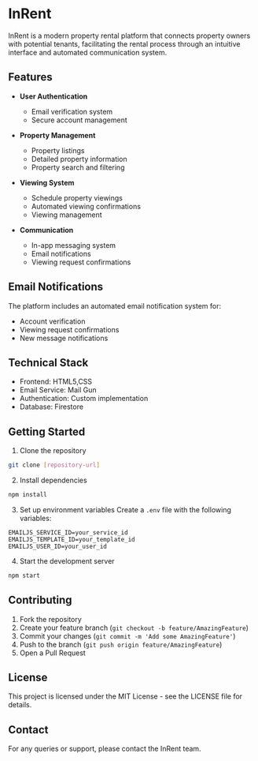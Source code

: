 # InRent

InRent is a modern property rental platform that connects property owners with potential tenants, facilitating the rental process through an intuitive interface and automated communication system.

## Features

- **User Authentication**
  - Email verification system
  - Secure account management

- **Property Management**
  - Property listings
  - Detailed property information
  - Property search and filtering

- **Viewing System**
  - Schedule property viewings
  - Automated viewing confirmations
  - Viewing management

- **Communication**
  - In-app messaging system
  - Email notifications
  - Viewing request confirmations

## Email Notifications

The platform includes an automated email notification system for:
- Account verification
- Viewing request confirmations
- New message notifications

## Technical Stack

- Frontend: HTML5,CSS
- Email Service: Mail Gun
- Authentication: Custom implementation
- Database: Firestore 

## Getting Started

1. Clone the repository
```bash
git clone [repository-url]
```

2. Install dependencies
```bash
npm install
```

3. Set up environment variables
Create a `.env` file with the following variables:
```
EMAILJS_SERVICE_ID=your_service_id
EMAILJS_TEMPLATE_ID=your_template_id
EMAILJS_USER_ID=your_user_id
```

4. Start the development server
```bash
npm start
```

## Contributing

1. Fork the repository
2. Create your feature branch (`git checkout -b feature/AmazingFeature`)
3. Commit your changes (`git commit -m 'Add some AmazingFeature'`)
4. Push to the branch (`git push origin feature/AmazingFeature`)
5. Open a Pull Request

## License

This project is licensed under the MIT License - see the LICENSE file for details.

## Contact

For any queries or support, please contact the InRent team.
